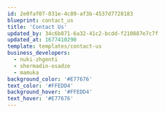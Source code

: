 ```yaml
---
id: 2e0faf07-831e-4c89-af3b-4537d7728183
blueprint: contact_us
title: 'Contact Us'
updated_by: 34c6b871-6a32-41c2-bcdd-f210887e7c7f
updated_at: 1677410290
template: templates/contact-us
business_developers:
  - nuki-zhgenti
  - shermadin-osadze
  - mamuka
background_color: '#E77676'
text_color: '#FFEDD4'
background_hover: '#FFEDD4'
text_hover: '#E77676'
---
```

